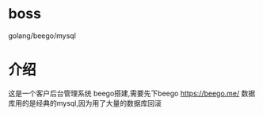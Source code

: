 # boss
golang/beego/mysql
# 介绍
这是一个客户后台管理系统
beego搭建,需要先下beego
https://beego.me/
数据库用的是经典的mysql,因为用了大量的数据库回滚
